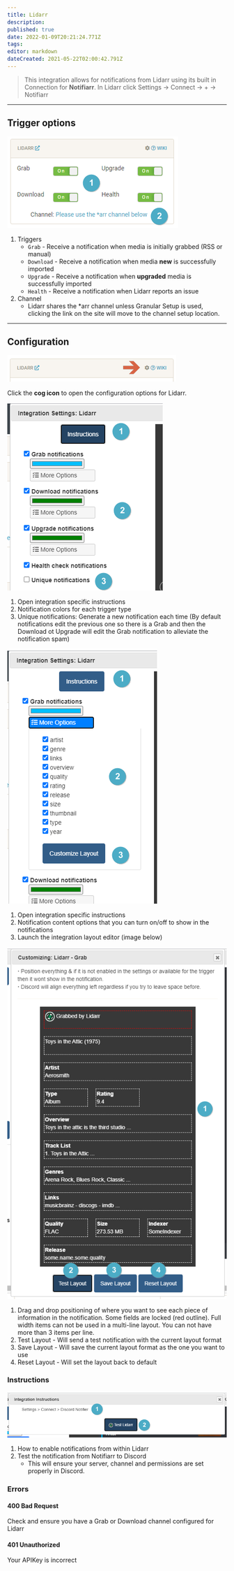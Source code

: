 ```yaml
---
title: Lidarr
description: 
published: true
date: 2022-01-09T20:21:24.771Z
tags: 
editor: markdown
dateCreated: 2021-05-22T02:00:42.791Z
---
```


> This integration allows for notifications from Lidarr using its built in Connection for **Notifiarr**. In Lidarr click Settings → Connect → + → Notifiarr

---

## Trigger options

![triggers-channels.png](/lidarr/triggers-channels.png)

1. Triggers
    - `Grab` - Receive a notification when media is initially grabbed (RSS or manual)
    - `Download` - Receive a notification when media **new** is successfully imported
    - `Upgrade` - Receive a notification when **upgraded** media is successfully imported
    - `Health` - Receive a notification when Lidarr reports an issue
1. Channel
    - Lidarr shares the *arr channel unless Granular Setup is used, clicking the link on the site will move to the channel setup location.

---

## Configuration

![open-configuration.png](/lidarr/open-configuration.png)

Click the **cog icon** to open the configuration options for Lidarr.

![configuration.png](/lidarr/configuration.png)

1. Open integration specific instructions
1. Notification colors for each trigger type
1. Unique notifications: Generate a new notification each time (By default notifications edit the previous one so there is a Grab and then the Download ot Upgrade will edit the Grab notification to alleviate the notification spam)

![configuration-2.png](/lidarr/configuration-2.png)

1. Open integration specific instructions
1. Notification content options that you can turn on/off to show in the notifications
1. Launch the integration layout editor (image below)

![layout-editor.png](/lidarr/layout-editor.png)

1. Drag and drop positioning of where you want to see each piece of information in the notification. Some fields are locked (red outline). Full width items can not be used in a multi-line layout. You can not have more than 3 items per line.
1. Test Layout - Will send a test notification with the current layout format
1. Save Layout - Will save the current layout format as the one you want to use
1. Reset Layout - Will set the layout back to default

### Instructions

![instructions.png](/lidarr/instructions.png)

1. How to enable notifications from within Lidarr
1. Test the notification from Notifiarr to Discord
    - This will ensure your server, channel and permissions are set properly in Discord.

### Errors

#### 400 Bad Request

Check and ensure you have a Grab or Download channel configured for Lidarr

#### 401 Unauthorized

Your APIKey is incorrect
